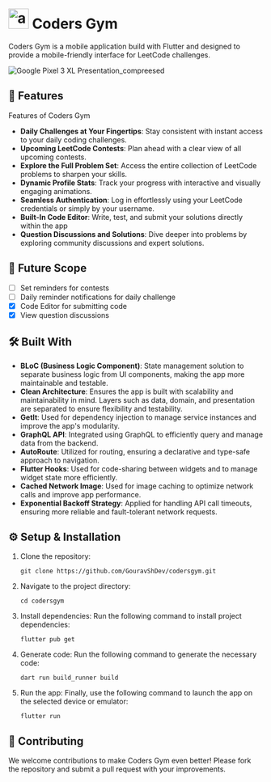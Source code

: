 # <img src="https://github.com/GouravShDev/codersgym/blob/main/android/app/src/main/res/mipmap-xhdpi/ic_launcher.png?raw=true" alt="app_icon" height="40"/>  Coders Gym

Coders Gym is a mobile application build with Flutter and designed to provide a mobile-friendly interface for LeetCode challenges.

![Google Pixel 3 XL Presentation_compreesed](https://github.com/user-attachments/assets/283c4010-bb11-48f5-9c12-de19437bfef8)

## 🚀 Features

Features of Coders Gym

- **Daily Challenges at Your Fingertips**: Stay consistent with instant access to your daily coding challenges.
- **Upcoming LeetCode Contests**: Plan ahead with a clear view of all upcoming contests.
- **Explore the Full Problem Set**: Access the entire collection of LeetCode problems to sharpen your skills.
- **Dynamic Profile Stats**: Track your progress with interactive and visually engaging animations.
- **Seamless Authentication**: Log in effortlessly using your LeetCode credentials or simply by your username.
- **Built-In Code Editor**: Write, test, and submit your solutions directly within the app
- **Question Discussions and Solutions**: Dive deeper into problems by exploring community discussions and expert solutions.


## 🔮 Future Scope


- [ ] Set reminders for contests
- [ ] Daily reminder notifications for daily challenge
- [x] Code Editor for submitting code
- [x] View question discussions

## 🛠 Built With
- **BLoC (Business Logic Component)**: State management solution to separate business logic from UI components, making the app more maintainable and testable.
- **Clean Architecture**: Ensures the app is built with scalability and maintainability in mind. Layers such as data, domain, and presentation are separated to ensure flexibility and testability.
- **GetIt**: Used for dependency injection to manage service instances and improve the app's modularity.
- **GraphQL API**: Integrated using GraphQL to efficiently query and manage data from the backend.
- **AutoRoute**: Utilized for routing, ensuring a declarative and type-safe approach to navigation.
- **Flutter Hooks**: Used for code-sharing between widgets and to manage widget state more efficiently.
- **Cached Network Image**: Used for image caching to optimize network calls and improve app performance.
- **Exponential Backoff Strategy**: Applied for handling API call timeouts, ensuring more reliable and fault-tolerant network requests.


## ⚙️ Setup & Installation

1. Clone the repository:
   ```
   git clone https://github.com/GouravShDev/codersgym.git
   ```
2. Navigate to the project directory:

   ```
   cd codersgym
   ```

3. Install dependencies: Run the following command to install project dependencies:
   ```
   flutter pub get
   ```

4. Generate code: Run the following command to generate the necessary code:
   ```
   dart run build_runner build
   ```

5. Run the app: Finally, use the following command to launch the app on the selected device or emulator:
   ```
   flutter run
   ```

## 🤝 Contributing
We welcome contributions to make Coders Gym even better! Please fork the repository and submit a pull request with your improvements.
